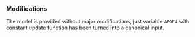 ### Modifications

The model is provided without major modifications, just variable `APOE4` with constant update function has been turned into a canonical input.